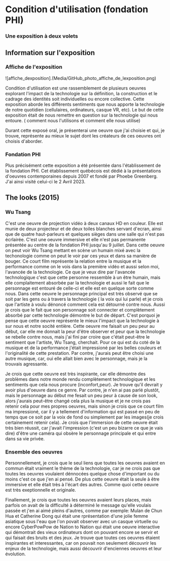 # Condition d'utilisation (fondation PHI)
### Une exposition à deux volets


## Information sur l'exposition
### Affiche de l'exposition
![affiche_dexposition].(Media/GitHub_photo_affiche_de_lexposition.png)









 Condition d'utilisation est une rassemblement de plusieurs oeuvres explorant l'impact de la technologie sur la définition, la construction et le cadrage des identités soit individuelles ou encore collective. Cette exposition aborde les différents sentiments que nous apporte la technologie de notre quotidien (cellulaires, ordinateurs, casque VR, etc). Le but de cette exposition était de nous remettre en question sur la technologie qui nous entoure. ( comment nous l'utilisons et comment elle nous utilise)
 
Durant cette exposé oral, je présenterai une oeuvre que j'ai choisie et qui, je trouve, représente au mieux le sujet dont les créateurs de ces oeuvres ont choisis d'aborder.


### Fondation PHI
Plus précisément cette exposition a été présentée dans l'établissement de la fondation PHI. Cet établissement québécois est dédié à la présentations d'oeuvres contemporaines depuis 2007 et fondé par Phoebe Greenberg. J'ai ainsi visité celui-ci le 2 Avril 2023.


## The looks (2015) 
### Wu Tsang 
C'est une oeuvre de projection vidéo à deux canaux HD en couleur. Elle est munie de deux projecteur et de deux toiles blanches servant d'ecran, ainsi que de quatre haut-parleurs et quelques sièges dans une salle qui n'est pas écrlairée. C'est une oeuvre immersive et elle n'est pas permanente présentée au centre de la fondation PHI jusqu'au 9 juillet. Dans cette oeuvre on peut voir Wu Tsang mettant en scène un humain mixé avec la techonologie comme on peut le voir par ces yeux et dans sa manière de bouger. Ce court film représente la relation entre la musique et la performance comme on le vois dans la première vidéo et aussi selon moi, l'avancée de la technologie. Ce que je veux dire par l'avancée technologique c'est que cette personne ressemble à un être humain, mais elle complaitement absorbée par la technologie et aussi le fait que le personnage est entouré de celle-ci et elle est en quelque sorte comme nous. Dans cette oeuvre le personnage principal est très observé que se soit par les gens ou à travers la technologie ( la voix qui lui parle) et je crois que l'artiste à voulu dénoncé comment cela est détourné contre nous. Aussi je crois que le fait que son personnage soit connecter et complètement absorbé par cette technologie démontre le but de départ. C'est porquoi je pense que cette oeuvre représente le mieux l'impact que la technologie à sur nous et notre socité entière. Cette oeuvre me faisait un peu peur au début, car elle me donnait la peur d'être observer et peur que la technologie se rebelle contre nous, mais j'ai fini par croire que c'était peut-être le sentiment que l'artiste, Wu Tsang, cherchait. Pour ce qui est du coté de la musique et de la performance j'était impressioné par les belles couleurs et l'originalité de cette prestation. Par contre, j'aurais peut être choisi une autre musique, car, oui elle allait bien avec le personnage, mais je la trouvais agressante.

Je crois que cette oeuvre est très inspirante, car elle démontre des problèmes dans notre monde rendu complètement technologique et les sentiments que cela nous procure (inconfort,peur). Je trouve qu'il devrait y avoir plus d'oeuvre dans ce genre. Par contre, je n'en ai pas parlé plustôt, mais le personnage au début me fesait un peu peur à cause de son look, alors j'aurais peut-être changé cela plus la musique et je ne crois pas retenir cela pour mes propres oeuvres, mais sinon je crois que ce court film ma impressioné, car il y a tellement d'information qui est passé en peu de temps que ce soit par la voix de fond ou simplement par les images(je crois certainement retenir cela). Je crois que l'immersion de cette oeuvre était très bien réussit, car j'avait l'impression (c'est un peu bizarre ce que je vais dire) d'être une caméra qui obsère le personnage principale et qui entre dans sa vie privée. 

### Ensemble des oeuvres
Personnellement, je crois que le seul liens que toutes les oeuvres avaient en commun était vraiment le thème de la technologie, car je ne crois pas que toutes les oeuvres voulaient dénnocées quelque chose d'important ou du moins c'est ce que j'en ai pensé. De plus cette oeuvre était la seule à être immersive et elle était très à l'écart des autres. Comme quoi cette oeuvre est très exeptionnelle et originale.


Finallement, je crois que toutes les oeuvres avaient leurs places, mais parfois on avait de la difficulté à déterminé le message qu'elle voulais passée et j'en ai aimé pleins d'autres, comme par exemple: Mulan de Chun Hua et Catherine Dong qui était une rprésentation d'une jolie femme asiatique sous l'eau que l'on povait observer avec un casque virtuelle ou encore CyberPowPow de Nation to Nation qui était une oeuvre interactive qui démontrait des vieux ordinateurs dont on pouvant encore se servir et qui faisait des bruits et des jeux. Je trouve que toutes ces oeuvres étaient inspirantes et interessantes, car on pouvait non seulement découvrir les enjeux de la technologie, mais aussi découvrir d'enciennes oeuvres et leur évolution.
